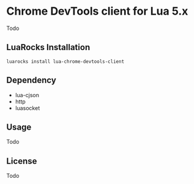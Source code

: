 Chrome DevTools client for Lua 5.x
==================================
Todo

LuaRocks Installation
---------------------
`luarocks install lua-chrome-devtools-client`

Dependency
----------
- lua-cjson
- http
- luasocket

Usage
-----
Todo

License
-------
Todo
